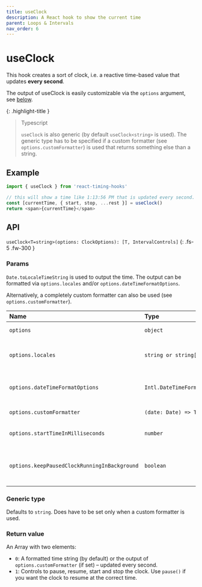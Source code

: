 ```yaml
---
title: useClock
description: A React hook to show the current time
parent: Loops & Intervals
nav_order: 6
---
```


# useClock

This hook creates a sort of clock, i.e. a reactive time-based value that updates **every second**.

The output of useClock is easily customizable via the `options` argument, see [below](#params).

{: .highlight-title }
> Typescript
>
> `useClock` is also generic (by default `useClock<string>` is used). The generic type has to be specified if a 
> custom formatter (see `options.customFormatter`) is used that returns something else than a string.

## Example

```javascript
import { useClock } from 'react-timing-hooks'

// this will show a time like 1:13:56 PM that is updated every second. Like a clock.
const [currentTime, { start, stop, ...rest }] = useClock()
return <span>{currentTime}</span>
```

## API

`useClock<T=string>(options: ClockOptions): [T, IntervalControls]`
{: .fs-5 .fw-300 }

### Params

`Date.toLocaleTimeString` is used to output the time. The output can be formatted via `options.locales` and/or `options.dateTimeFormatOptions`. 

Alternatively, a completely custom formatter can also be used (see `options.customFormatter`).

| Name                              | Type                         | Default      | Description                                                                                                  |
|:----------------------------------|:-----------------------------|:-------------|:-------------------------------------------------------------------------------------------------------------|
| `options`                         | `object`                     | `undefined`  | An object of options, see below                                                                              |
| `options.locales`                 | `string or string[]`         | `undefined`  | Locales forwarded to `Date.toLocaleTimeString()`, ignored if custom formatter is used.                       |
| `options.dateTimeFormatOptions`   | `Intl.DateTimeFormatOptions` | `undefined`  | Options forwarded to `Date.toLocaleTimeString()`, ignored if custom formatter is used.                       |
| `options.customFormatter`         | `(date: Date) => T`          | `undefined`  | Alters the return value of `useClock`. Must return `T`.                                                      |
| `options.startTimeInMilliseconds` | `number`                     | `Date.now()` | A number in milliseconds, marking the start time of the clock.                                               |
| `options.keepPausedClockRunningInBackground` | `boolean` | `true` | If true, pausing will only stop the output-update but not the underlying clock, so that it resumes at the correct time if resumed. |

### Generic type

Defaults to `string`. Does have to be set only when a custom formatter is used.

### Return value

An Array with two elements:
 - `0`: A formatted time string (by default) or the output of `options.customFormatter` (if set) – updated every second.
 - `1`: Controls to pause, resume, start and stop the clock. Use `pause()` if you want the clock to resume at the correct time.

